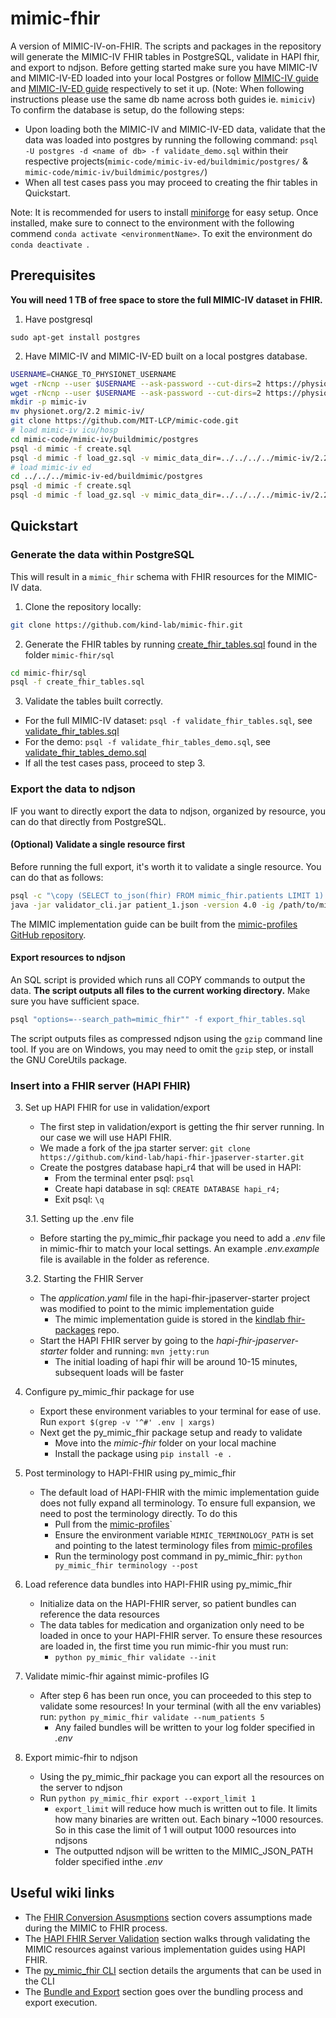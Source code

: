 # mimic-fhir
A version of MIMIC-IV-on-FHIR. The scripts and packages in the repository will generate the MIMIC-IV FHIR tables in PostgreSQL, validate in HAPI fhir, and export to ndjson. Before getting started make sure you have MIMIC-IV and MIMIC-IV-ED loaded into your local Postgres or follow [MIMIC-IV guide](https://github.com/MIT-LCP/mimic-code/tree/main/mimic-iv/buildmimic/postgres) and [MIMIC-IV-ED guide](https://github.com/MIT-LCP/mimic-code/tree/main/mimic-iv-ed/buildmimic/postgres) respectively to set it up. (Note: When following instructions please use the same db name across both guides ie. `mimiciv`) To confirm the database is setup, do the following steps:
  - Upon loading both the MIMIC-IV and MIMIC-IV-ED data, validate that the data was loaded into postgres by running the following command: `psql -U postgres -d <name of db> -f validate_demo.sql` within their respective projects(`mimic-code/mimic-iv-ed/buildmimic/postgres/` & `mimic-code/mimic-iv/buildmimic/postgres/`)
  - When all test cases pass you may proceed to creating the fhir tables in Quickstart.

Note: It is recommended for users to install [miniforge](https://github.com/conda-forge/miniforge) for easy setup. Once installed, make sure to connect to the environment with the following commend `conda activate <environmentName>`. To exit the environment do `conda deactivate `.

## Prerequisites

**You will need 1 TB of free space to store the full MIMIC-IV dataset in FHIR.**

1. Have postgresql

```
sudo apt-get install postgres
```

2. Have MIMIC-IV and MIMIC-IV-ED built on a local postgres database.

```sh
USERNAME=CHANGE_TO_PHYSIONET_USERNAME
wget -rNcnp --user $USERNAME --ask-password --cut-dirs=2 https://physionet.org/files/mimiciv/2.2/
wget -rNcnp --user $USERNAME --ask-password --cut-dirs=2 https://physionet.org/files/mimic-iv-ed/2.2/
mkdir -p mimic-iv
mv physionet.org/2.2 mimic-iv/
git clone https://github.com/MIT-LCP/mimic-code.git
# load mimic-iv icu/hosp
cd mimic-code/mimic-iv/buildmimic/postgres
psql -d mimic -f create.sql
psql -d mimic -f load_gz.sql -v mimic_data_dir=../../../../mimic-iv/2.2
# load mimic-iv ed
cd ../../../mimic-iv-ed/buildmimic/postgres
psql -d mimic -f create.sql
psql -d mimic -f load_gz.sql -v mimic_data_dir=../../../../mimic-iv/2.2
```

## Quickstart

### Generate the data within PostgreSQL

This will result in a `mimic_fhir` schema with FHIR resources for the MIMIC-IV data.

1. Clone the repository locally:  
```sh
git clone https://github.com/kind-lab/mimic-fhir.git
```
2. Generate the FHIR tables by running [create_fhir_tables.sql](https://github.com/kind-lab/mimic-fhir/blob/main/sql/create_fhir_tables.sql) found in the folder `mimic-fhir/sql`
```sh
cd mimic-fhir/sql
psql -f create_fhir_tables.sql
```
3. Validate the tables built correctly.
  - For the full MIMIC-IV dataset: `psql -f validate_fhir_tables.sql`, see [validate_fhir_tables.sql](https://github.com/kind-lab/mimic-fhir/blob/main/sql/validate_fhir_tables.sql)
  - For the demo: `psql -f validate_fhir_tables_demo.sql`, see [validate_fhir_tables_demo.sql](https://github.com/kind-lab/mimic-fhir/blob/main/sql/validate_fhir_tables_demo.sql)
  - If all the test cases pass, proceed to step 3.

### Export the data to ndjson

IF you want to directly export the data to ndjson, organized by resource, you can do that directly from PostgreSQL.

#### (Optional) Validate a single resource first
Before running the full export, it's worth it to validate a single resource. You can do that as follows:

```sh
psql -c "\copy (SELECT to_json(fhir) FROM mimic_fhir.patients LIMIT 1) TO 'patient_1.json';"
java -jar validator_cli.jar patient_1.json -version 4.0 -ig /path/to/mimic/implementation-guide
```

The MIMIC implementation guide can be built from the [mimic-profiles GitHub repository](https://github.com/kind-lab/mimic-profiles).

#### Export resources to ndjson

An SQL script is provided which runs all COPY commands to output the data.
**The script outputs all files to the current working directory.** Make sure you have sufficient space.

```sh
psql "options=--search_path=mimic_fhir"" -f export_fhir_tables.sql
```

The script outputs files as compressed ndjson using the `gzip` command line tool.
If you are on Windows, you may need to omit the `gzip` step, or install the GNU CoreUtils package.

### Insert into a FHIR server (HAPI FHIR)

3. Set up HAPI FHIR for use in validation/export
    - The first step in validation/export is getting the fhir server running. In our case we will use HAPI FHIR.
    - We made a fork of the jpa starter server: `git clone https://github.com/kind-lab/hapi-fhir-jpaserver-starter.git`
    - Create the postgres database hapi_r4 that will be used in HAPI: 
      - From the terminal enter psql: `psql`
      - Create hapi database in sql: `CREATE DATABASE hapi_r4;`
      - Exit psql: `\q`
  

    3.1. Setting up the .env file
      - Before starting the py_mimic_fhir package you need to add a *.env* file in mimic-fhir to match your local settings. An example *.env.example* file is available in the folder as reference. 


    3.2. Starting the FHIR Server
      - The *application.yaml* file in the hapi-fhir-jpaserver-starter project was modified to point to the mimic implementation guide
        - The mimic implementation guide is stored in the [kindlab fhir-packages](https://github.com/kind-lab/fhir-packages) repo.
      - Start the HAPI FHIR server by going to the *hapi-fhir-jpaserver-starter* folder and running: `mvn jetty:run`
        - The initial loading of hapi fhir will be around 10-15 minutes, subsequent loads will be faster

4. Configure py_mimic_fhir package for use
    - Export these environment variables to your terminal for ease of use. Run `export $(grep -v '^#' .env | xargs)`
    - Next get the py_mimic_fhir package setup and ready to validate
      - Move into the *mimic-fhir* folder on your local machine
      - Install the package using `pip install -e .`


5.  Post terminology to HAPI-FHIR using py_mimic_fhir

    - The default load of HAPI-FHIR with the mimic implementation guide does not fully expand all terminology. To ensure full expansion, we need to post the terminology directly. To do this
        - Pull from the [mimic-profiles](https://github.com/kind-lab/mimic-profiles)`
        - Ensure the environment variable `MIMIC_TERMINOLOGY_PATH` is set and pointing to the latest terminology files from [mimic-profiles](https://github.com/kind-lab/mimic-profiles/tree/main/input/resources)
        - Run the terminology post command in py_mimic_fhir: `python py_mimic_fhir terminology --post`

6.  Load reference data bundles into HAPI-FHIR using py_mimic_fhir

    - Initialize data on the HAPI-FHIR server, so patient bundles can reference the data resources
    - The data tables for medication and organization only need to be loaded in once to your HAPI-FHIR server. To ensure these resources are loaded in, the first time you run mimic-fhir you must run:
        - `python py_mimic_fhir validate --init`


7. Validate mimic-fhir against mimic-profiles IG  
      - After step 6 has been run once, you can proceeded to this step to validate some resources! In your terminal (with all the env variables) run: `python py_mimic_fhir validate --num_patients 5`
        - Any failed bundles will be written to your log folder specified in *.env*



8. Export mimic-fhir to ndjson
    - Using the py_mimic_fhir package you can export all the resources on the server to ndjson
    - Run `python py_mimic_fhir export --export_limit 1`
      - `export_limit` will reduce how much is written out to file. It limits how many binaries are written out. Each binary ~1000 resources. So in this case the limit of 1 will output 1000 resources into ndjsons 
      - The outputted ndjson will be written to the MIMIC_JSON_PATH folder specified inthe *.env*


## Useful wiki links
- The [FHIR Conversion Asusmptions](https://github.com/kind-lab/mimic-fhir/wiki/FHIR-Conversion-Assumptions) section covers assumptions made during the MIMIC to FHIR process.
- The [HAPI FHIR Server Validation](https://github.com/kind-lab/mimic-fhir/wiki/HAPI-FHIR-Server-Validation) section walks through validating the MIMIC resources against various implementation guides using HAPI FHIR.
- The [py_mimic_fhir CLI](https://github.com/kind-lab/mimic-fhir/wiki/py_mimic_fhir-CLI) section details the arguments that can be used in the CLI
- The [Bundle and Export](https://github.com/kind-lab/mimic-fhir/wiki/HAPI-Bundles-and-Export) section goes over the bundling process and export execution.